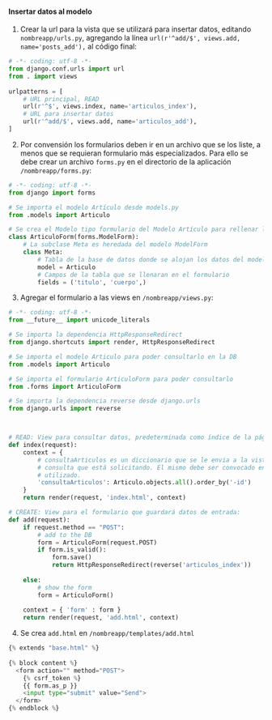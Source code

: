 #### Insertar datos al modelo

1. Crear la url para la vista que se utilizará para insertar datos, editando `nombreapp/urls.py`,
agregando la línea `url(r'^add/$', views.add, name='posts_add'),` al código final:

```python
# -*- coding: utf-8 -*-
from django.conf.urls import url
from . import views
 
urlpatterns = [
    # URL principal, READ
    url(r'^$', views.index, name='articulos_index'),
    # URL para insertar datos
    url(r'^add/$', views.add, name='articulos_add'),
]
```
2. Por convensión los formularios deben ir en un archivo que se los liste, a menos que se requieran
formulario más especializados. Para ello se debe crear un archivo `forms.py` en el directorio de la
aplicación `/nombreapp/forms.py`:
```python
# -*- coding: utf-8 -*-
from django import forms

# Se importa el modelo Artículo desde models.py
from .models import Articulo

# Se crea el Modelo tipo formulario del Modelo Artículo para rellenar los datos:
class ArticuloForm(forms.ModelForm):
    # La subclase Meta es heredada del modelo ModelForm
    class Meta:
        # Tabla de la base de datos donde se alojan los datos del modelo
        model = Articulo
        # Campos de la tabla que se llenaran en el formulario
        fields = ('titulo', 'cuerpo',)
```

3. Agregar el formulario a las views en `/nombreapp/views.py`:
```python
# -*- coding: utf-8 -*-
from __future__ import unicode_literals

# Se importa la dependencia HttpResponseRedirect
from django.shortcuts import render, HttpResponseRedirect

# Se importa el modelo Articulo para poder consultarlo en la DB
from .models import Articulo

# Se importa el formulario ArticuloForm para poder consultarlo
from .forms import ArticuloForm

# Se importa la dependencia reverse desde django.urls
from django.urls import reverse



# READ: View para consultar datos, predeterminada como índice de la página
def index(request):
    context = {
        # consultaArticulos es un diccionario que se le envia a la vista con los elementos de la
        # consulta que está solicitando. El mismo debe ser convocado en la vista para poder ser
        # utilizado. 
        'consultaArticulos': Articulo.objects.all().order_by('-id')
    }
    return render(request, 'index.html', context)

# CREATE: View para el formulario que guardará datos de entrada:
def add(request):
    if request.method == "POST":
        # add to the DB
        form = ArticuloForm(request.POST)
        if form.is_valid():
            form.save()
            return HttpResponseRedirect(reverse('articulos_index'))
 
    else:
        # show the form
        form = ArticuloForm()
  
    context = { 'form' : form }
    return render(request, 'add.html', context)
```

4. Se crea `add.html` en `/nombreapp/templates/add.html`

```python
{% extends "base.html" %}
 
{% block content %}
  <form action="" method="POST">
    {% csrf_token %}
    {{ form.as_p }}
    <input type="submit" value="Send">
  </form>
{% endblock %}
```